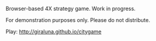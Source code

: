 Browser-based 4X strategy game. Work in progress.

For demonstration purposes only. Please do not distribute.

Play: http://giraluna.github.io/citygame